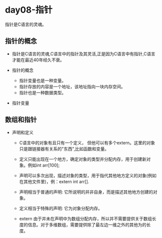 # day08-指针

指针是C语言的灵魂。


## 指针的概念

* 指针是C语言的灵魂,C语言中的指针及其灵活,正是因为C语言中有指针,C语言才能在最近40年经久不衰。

* 指针的概念
    * 指针变量也是一种变量。
    * 指针存放的内容是一个地址，该地址指向一块内存空间。
    * 指针也是一种数据类型。
    
* 指针变量

    
## 数组和指针

* 声明和定义

    - C语言中的对象有且只有一个定义， 但他可以有多个extern。这里的对象只是跟链接器有关系的"东西",比如函数和变量。
    - 定义只能出现在一个地方，确定对象的类型并分配内存，用于创建新对象。例如int arr[100];
    - 声明可以多次出现，描述对象的类型，用于指代其他地方定义的对象(例如在其他文件里)，例：extern int arr[].
    - 声明相当于普通的声明: 它所说明的并非自身，而是描述其他地方创建的对象。
    - 定义相当于特殊的声明: 它为对象分配内存。

    - extern 由于并未在声明中为数组分配内存，所以并不需要提供关于数组长度的信息。对于多维数组，需要提供除了最左边一维之外的其他为的长度。